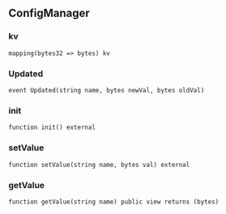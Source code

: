 ## ConfigManager

### kv

```solidity
mapping(bytes32 => bytes) kv
```

### Updated

```solidity
event Updated(string name, bytes newVal, bytes oldVal)
```

### init

```solidity
function init() external
```

### setValue

```solidity
function setValue(string name, bytes val) external
```

### getValue

```solidity
function getValue(string name) public view returns (bytes)
```
